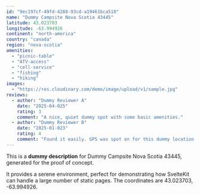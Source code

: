 ```yaml
---
id: "9ec197cf-49fd-4288-93cd-a19461bca510"
name: "Dummy Campsite Nova Scotia 43445"
latitude: 43.023703
longitude: -63.994926
continent: "north-america"
country: "canada"
region: "nova-scotia"
amenities:
  - "picnic-table"
  - "ATV-access"
  - "cell-service"
  - "fishing"
  - "hiking"
images:
  - "https://res.cloudinary.com/demo/image/upload/v1/sample.jpg"
reviews:
  - author: "Dummy Reviewer A"
    date: "2025-04-025"
    rating: 3
    comment: "A nice, quiet dummy spot with some basic amenities."
  - author: "Dummy Reviewer B"
    date: "2025-01-023"
    rating: 4
    comment: "Found it easily. GPS was spot on for this dummy location."
---
```


This is a **dummy description** for Dummy Campsite Nova Scotia 43445, generated for the proof of concept.

It provides a serene environment, perfect for demonstrating how SvelteKit can handle a large number of static pages. The coordinates are 43.023703, -63.994926.
